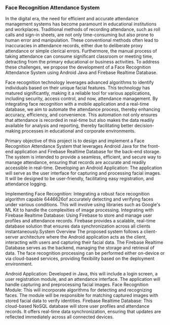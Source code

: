 ### Face Recognition Attendance System
 
In the digital era, the need for efficient and accurate attendance management systems has become paramount in educational institutions and workplaces. Traditional methods of recording attendance, such as roll calls and sign-in sheets, are not only time-consuming but also prone to human error and manipulation. These conventional methods often lead to inaccuracies in attendance records, either due to deliberate proxy attendance or simple clerical errors. Furthermore, the manual process of taking attendance can consume significant classroom or meeting time, detracting from the primary educational or business activities. To address these challenges, we propose the development of a Face Recognition Attendance System using Android Java and Firebase Realtime Database.

Face recognition technology leverages advanced algorithms to identify individuals based on their unique facial features. This technology has matured significantly, making it a reliable tool for various applications, including security, access control, and now, attendance management. By integrating face recognition with a mobile application and a real-time database, we aim to automate the attendance process, thereby enhancing accuracy, efficiency, and convenience. This automation not only ensures that attendance is recorded in real-time but also makes the data readily available for analysis and reporting, thereby facilitating better decision-making processes in educational and corporate environments.

Primary objective of this project is to design and implement a Face Recognition Attendance System that leverages Android Java for the front-end application and Firebase Realtime Database for the back-end storage. The system is intended to provide a seamless, efficient, and secure way to manage attendance, ensuring that records are accurate and readily accessible in real-time. Developing an Android Application: The application will serve as the user interface for capturing and processing facial images. It will be designed to be user-friendly, facilitating easy registration, and attendance logging.


Implementing Face Recognition: Integrating a robust face recognition algorithm capable 6446626of accurately detecting and verifying faces under various conditions. This will involve using libraries such as Google's ML Kit to handle the complexities of image processing.
Integrating with Firebase Realtime Database: Using Firebase to store and manage user profiles and attendance records. Firebase provides a scalable, real-time database solution that ensures data synchronization across all clients instantaneously.System Overview The proposed system follows a client-server architecture where the Android application acts as the client, interacting with users and capturing their facial data. The Firebase Realtime Database serves as the backend, managing the storage and retrieval of data. The face recognition processing can be performed either on-device or via cloud-based services, providing flexibility based on the deployment environment.

Android Application: Developed in Java, this will include a login screen, a user registration module, and an attendance interface. The application will handle capturing and preprocessing facial images. Face Recognition Module: This will incorporate algorithms for detecting and recognizing faces. The module will be responsible for matching captured images with stored facial data to verify identities. Firebase Realtime Database: This cloud-based NoSQL database will store user profiles and attendance records. It offers real-time data synchronization, ensuring that updates are reflected immediately across all connected devices.



